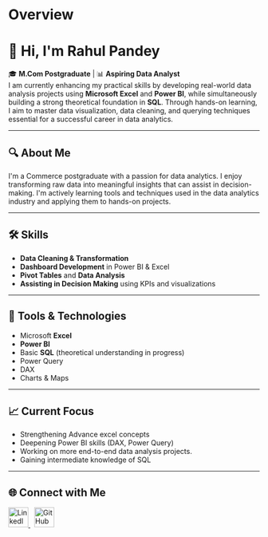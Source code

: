 # Overview
# 👋 Hi, I'm Rahul Pandey

🎓 **M.Com Postgraduate** | 📊 **Aspiring Data Analyst**  
I am currently enhancing my practical skills by developing real-world data analysis projects using **Microsoft Excel** and **Power BI**, while simultaneously building a strong theoretical foundation in **SQL**. Through hands-on learning, I aim to master data visualization, data cleaning, and querying techniques essential for a successful career in data analytics.

---

## 🔍 About Me

I'm a Commerce postgraduate with a passion for data analytics. I enjoy transforming raw data into meaningful insights that can assist in decision-making. I'm actively learning tools and techniques used in the data analytics industry and applying them to hands-on projects.

---

## 🛠️ Skills

- **Data Cleaning & Transformation**
- **Dashboard Development** in Power BI & Excel
- **Pivot Tables** and **Data Analysis**
- **Assisting in Decision Making** using KPIs and visualizations

---

## 🧠 Tools & Technologies

- Microsoft **Excel**
- **Power BI**
- Basic **SQL** (theoretical understanding in progress)
- Power Query
- DAX
- Charts & Maps

---

## 📈 Current Focus

- Strengthening Advance excel concepts
- Deepening Power BI skills (DAX, Power Query)
- Working on more end-to-end data analysis projects.
- Gaining intermediate knowledge of SQL

---

## 🌐 Connect with Me

<p>
  <a href="https://www.linkedin.com/in/rahul-pandey-42110b122/">
    <img src="https://cdn.jsdelivr.net/gh/devicons/devicon/icons/linkedin/linkedin-original.svg" alt="LinkedIn" width="40" height="40"/>
  </a>
  &nbsp;
  <a href="https://github.com/RAHULPANDEY-6">
    <img src="https://cdn.jsdelivr.net/gh/devicons/devicon/icons/github/github-original.svg" alt="GitHub" width="40" height="40"/>
  </a>
</p>

